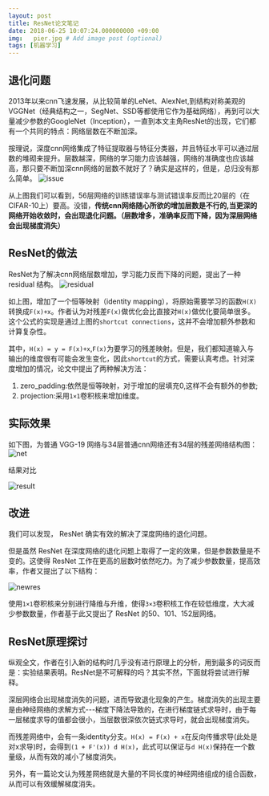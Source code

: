 ```yaml
---
layout: post
title: ResNet论文笔记
date: 2018-06-25 10:07:24.000000000 +09:00
img:   pier.jpg # Add image post (optional)
tags: [机器学习]
---
```

## 退化问题
2013年以来cnn飞速发展，从比较简单的LeNet、AlexNet,到结构对称美观的VGGNet（经典结构之一，SegNet、SSD等都使用它作为基础网络），再到可以大量减少参数的GoogleNet（Inception），一直到本文主角ResNet的出现，它们都有一个共同的特点：网络层数在不断加深。

按理说，深度cnn网络集成了特征提取器与特征分类器，并且特征水平可以通过层数的堆砌来提升。层数越深，网络的学习能力应该越强，网络的准确度也应该越高，那只要不断加深cnn网络的层数不就好了？确实是这样的，但是，总归没有那么简单。
![issue]({{site.baseurl}}/assets/img/resnet/issue.png)

从上图我们可以看到，56层网络的训练错误率与测试错误率反而比20层的（在CIFAR-10上）要高。没错，**传统cnn网络随心所欲的增加层数是不行的,当更深的网络开始收敛时，会出现退化问题。（层数增多，准确率反而下降，因为深层网络会出现梯度消失）**

## ResNet的做法
ResNet为了解决cnn网络层数增加，学习能力反而下降的问题，提出了一种 residual 结构。
![residual]({{site.baseurl}}/assets/img/resnet/residual.png)

如上图，增加了一个恒等映射（identity mapping），将原始需要学习的函数`H(X)`转换成`F(x)+x`。作者认为对残差`F(x)`做优化会比直接对`H(x)`做优化要简单很多。这个公式的实现是通过上图的`shortcut connections`，这并不会增加额外参数和计算复杂性。

其中，`H(x) = y = F(x)+x`,`F(x)`为要学习的残差映射。但是，我们都知道输入与输出的维度很有可能会发生变化，因此`shortcut`的方式，需要认真考虑。针对深度增加的情况，论文中提出了两种解决方法：
1. zero_padding:依然是恒等映射，对于增加的层填充0,这样不会有额外的参数;
2. projection:采用`1×1`卷积核来增加维度。

## 实际效果
如下图，为普通 VGG-19 网络与34层普通cnn网络还有34层的残差网络结构图：
![net]({{site.baseurl}}/assets/img/resnet/net.png)

结果对比

![result]({{site.baseurl}}/assets/img/resnet/result.png)

## 改进
我们可以发现， ResNet 确实有效的解决了深度网络的退化问题。

但是虽然 ResNet 在深度网络的退化问题上取得了一定的效果，但是参数数量是不变的。这使得 ResNet 工作在更高的层数时依然吃力。为了减少参数数量，提高效率，作者又提出了以下结构：

![newres]({{site.baseurl}}/assets/img/resnet/newres.png)

使用`1×1`卷积核来分别进行降维与升维，使得`3×3`卷积核工作在较低维度，大大减少参数数量，作者基于此又提出了 ResNet 的50、101、152层网络。

## ResNet原理探讨
纵观全文，作者在引入新的结构时几乎没有进行原理上的分析，用到最多的词反而是：实验结果表明。ResNet是不可解释的吗？其实不然，下面就将尝试进行解释。

深层网络会出现梯度消失的问题，进而导致退化现象的产生。梯度消失的出现主要是由神经网络的求解方式---梯度下降法导致的，在进行梯度链式求导时，由于每一层梯度求导的值都会很小，当层数很深依次链式求导时，就会出现梯度消失。

而残差网络中，会有一条identity分支。`H(x) = F(x) + x`在反向传播求导(此处是对x求导)时，会得到`(1 + F'(x)) d H(x)`，此式可以保证与`d H(x)`保持在一个数量级，从而有效的减小了梯度消失。

另外，有一篇论文认为残差网络就是大量的不同长度的神经网络组成的组合函数，从而可以有效缓解梯度消失。
